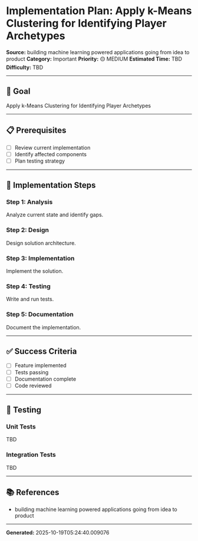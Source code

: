 # Implementation Plan: Apply k-Means Clustering for Identifying Player Archetypes

**Source:** building machine learning powered applications going from idea to product
**Category:** Important
**Priority:** 🟡 MEDIUM
**Estimated Time:** TBD
**Difficulty:** TBD

---

## 🎯 Goal

Apply k-Means Clustering for Identifying Player Archetypes

---

## 📋 Prerequisites

- [ ] Review current implementation
- [ ] Identify affected components
- [ ] Plan testing strategy

---

## 🔧 Implementation Steps

### Step 1: Analysis

Analyze current state and identify gaps.

### Step 2: Design

Design solution architecture.

### Step 3: Implementation

Implement the solution.

### Step 4: Testing

Write and run tests.

### Step 5: Documentation

Document the implementation.

---

## ✅ Success Criteria

- [ ] Feature implemented
- [ ] Tests passing
- [ ] Documentation complete
- [ ] Code reviewed

---

## 🧪 Testing

### Unit Tests

TBD

### Integration Tests

TBD

---

## 📚 References

- building machine learning powered applications going from idea to product

---

**Generated:** 2025-10-19T05:24:40.009076
